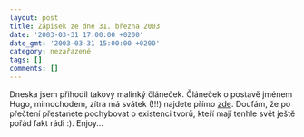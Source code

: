 ```yaml
---
layout: post
title: Zápisek ze dne 31. března 2003
date: '2003-03-31 17:00:00 +0200'
date_gmt: '2003-03-31 15:00:00 +0200'
category: nezařazené
tags: []
comments: []
---
```

<p>Dneska jsem přihodil takový malinký
článeček. Článeček o postavě jménem Hugo, mimochodem, zítra má svátek (!!!)
najdete přímo <a href="art.php?a=hugo.htm">zde</a>. Doufám, že po přečtení
přestanete pochybovat o existenci tvorů, kteří mají tenhle svět ještě pořád fakt
rádi :). Enjoy...</p>

